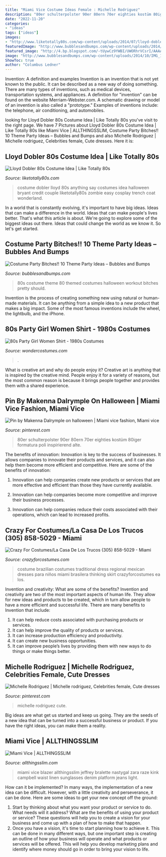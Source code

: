 ```yaml
---
title: "Miami Vice Costume Ideas Female : Michelle Rodriguez"
description: "80er schulterpolster 90er 80ern 70er eighties kostüm 80iger formatura poli inspirierend alte"
date: "2022-11-20"
categories:
- "ideas"
tags: ["ideas"]
images:
- "http://www.liketotally80s.com/wp-content/uploads/2014/07/lloyd-dobler-costume-2.jpg"
featuredImage: "http://www.bubblesandbumps.com/wp-content/uploads/2014/10/IMG_1048.jpg"
featured_image: "http://4.bp.blogspot.com/-tUywCz9YWBI/UWORhrVCsrI/AAAAAAAAEWE/wgoSEoZFpvI/s640/miamivice8.JPG"
image: "http://www.bubblesandbumps.com/wp-content/uploads/2014/10/IMG_1048.jpg"
ShowToc: true
author: "Columbus Ledner"
---
```



Invention: A definition and examples
Invention is an invention that is not yet known to the public. It can be described as a new way of doing something. There are many types of inventions, such as medical devices, transportation systems, and appliances. 
A definition for "invention" can be found on the website Merriam-Webster.com. A schematic drawing or model of an invention is also called a "prototype." 
Examples of inventions include: the telephone, air conditioning, and automobiles.

	

		
looking for Lloyd Dobler 80s Costume Idea | Like Totally 80s you've visit to the right page. We have 7 Pictures about Lloyd Dobler 80s Costume Idea | Like Totally 80s like Miami Vice | ALLTHINGSSLIM, Costume Party Bitches!! 10 Theme Party Ideas – Bubbles and Bumps and also Michelle Rodriguez | Michelle rodriguez, Celebrities female, Cute dresses. Here it is:
		
    
## Lloyd Dobler 80s Costume Idea | Like Totally 80s

<img loading=lazy src="http://www.liketotally80s.com/wp-content/uploads/2014/07/lloyd-dobler-costume-2.jpg" onerror="this.onerror=null;this.src='https://tse1.mm.bing.net/th?id=OIP.FoneBuS2maogBTcUB5V8VQHaJ3&amp;pid=15.1';" alt="Lloyd Dobler 80s Costume Idea | Like Totally 80s">

_Source: liketotally80s.com_

>costume dobler lloyd 80s anything say costumes idea halloween bryant credit couple liketotally80s zombie easy cosplay trench coat wonderland. 

	

In a world that is constantly evolving, it's important to have big ideas. Ideas that can make a difference in the world. Ideas that can make people's lives better. That's what this article is about. We're going to explore some of the biggest ideas out there. Ideas that could change the world as we know it. So let's get started.

    
## Costume Party Bitches!! 10 Theme Party Ideas – Bubbles And Bumps

<img loading=lazy src="http://www.bubblesandbumps.com/wp-content/uploads/2014/10/IMG_1048.jpg" onerror="this.onerror=null;this.src='https://tse2.mm.bing.net/th?id=OIP.0pB_21342MVKACu2R4FrqQHaJ4&amp;pid=15.1';" alt="Costume Party Bitches!! 10 Theme Party Ideas – Bubbles and Bumps">

_Source: bubblesandbumps.com_

>80s costume theme 80 themed costumes halloween workout bitches pretty should. 

	

Invention is the process of creating something new using natural or human-made materials. It can be anything from a simple idea to a new product that makes a big impact. Some of the most famous inventions include the wheel, the lightbulb, and the iPhone.

    
## 80s Party Girl Women Shirt - 1980s Costumes

<img loading=lazy src="https://img.wondercostumes.com/products/16-3/80s-party-girl-shirt-.jpg" onerror="this.onerror=null;this.src='https://tse1.mm.bing.net/th?id=OIP.Lmcv2U1NisjOTHK4w9tzRgHaKX&amp;pid=15.1';" alt="80s Party Girl Women Shirt - 1980s Costumes">

_Source: wondercostumes.com_

>. 

	

What is creative art and why do people enjoy it?
Creative art is anything that is inspired by the creative mind. People enjoy it for a variety of reasons, but the most common reason is because it brings people together and provides them with a shared experience.

    
## Pin By Makenna Dalrymple On Halloween | Miami Vice Fashion, Miami Vice

<img loading=lazy src="https://i.pinimg.com/736x/ab/37/ea/ab37ea43a983da0ba2fa76b15b717224.jpg" onerror="this.onerror=null;this.src='https://tse3.mm.bing.net/th?id=OIP.M2mpm9i90tbLA67OKMFQNQAAAA&amp;pid=15.1';" alt="Pin by Makenna Dalrymple on halloween | Miami vice fashion, Miami vice">

_Source: pinterest.com_

>80er schulterpolster 90er 80ern 70er eighties kostüm 80iger formatura poli inspirierend alte. 

	

The benefits of innovation:
Innovation is key to the success of businesses. It allows companies to innovate their products and services, and it can also help them become more efficient and competitive. Here are some of the benefits of innovation:
1. Innovation can help companies create new products or services that are more effective and efficient than those they have currently available.

2. Innovation can help companies become more competitive and improve their business processes.

3. Innovation can help companies reduce their costs associated with their operations, which can lead to increased profits.

    
## Crazy For Costumes/La Casa De Los Trucos (305) 858-5029 - Miami

<img loading=lazy src="https://www.crazyforcostumes.com/ProdImages/brazilian-girl-costume-7002134.jpg" onerror="this.onerror=null;this.src='https://tse2.mm.bing.net/th?id=OIP.dmqrgiJ82iyy5VnfYvFDyQHaNH&amp;pid=15.1';" alt="Crazy For Costumes/La Casa De Los Trucos (305) 858-5029 - Miami">

_Source: crazyforcostumes.com_

>costume brazilian costumes traditional dress regional mexican dresses para niños miami brasilera thinking skirt crazyforcostumes ea los. 

	

Invention and creativity: What are some of the benefits?
Invention and creativity are two of the most important aspects of human life. They allow for new ideas and products to be created, which in turn allow people to have a more efficient and successful life. There are many benefits to Invention that include: 
1. It can help reduce costs associated with purchasing products or services. 
2. It can help improve the quality of products or services. 
3. It can increase production efficiency and productivity. 
4. It can create new business opportunities. 
5. It can improve people’s lives by providing them with new ways to do things or make things better.

    
## Michelle Rodriguez | Michelle Rodriguez, Celebrities Female, Cute Dresses

<img loading=lazy src="https://i.pinimg.com/736x/e6/15/24/e615249817f3456368e9c3925b8e9b21--michelle-rodrigues-female-celebrities.jpg" onerror="this.onerror=null;this.src='https://tse1.mm.bing.net/th?id=OIP.Exg97p1LsBaaPNYiZgW_xgHaLH&amp;pid=15.1';" alt="Michelle Rodriguez | Michelle rodriguez, Celebrities female, Cute dresses">

_Source: pinterest.com_

>michelle rodriguez cute. 

	

Big ideas are what get us started and keep us going. They are the seeds of a new idea that can be turned into a successful business or product. If you have the right ideas, you can make them a reality.

    
## Miami Vice | ALLTHINGSSLIM

<img loading=lazy src="http://4.bp.blogspot.com/-tUywCz9YWBI/UWORhrVCsrI/AAAAAAAAEWE/wgoSEoZFpvI/s640/miamivice8.JPG" onerror="this.onerror=null;this.src='https://tse3.mm.bing.net/th?id=OIP.YtswwKi-2_ij9oB2APmxfgAAAA&amp;pid=15.1';" alt="Miami Vice | ALLTHINGSSLIM">

_Source: allthingsslim.com_

>miami vice blazer allthingsslim jeffrey bralette nastygal zara raze kink campbell waist linen sunglasses denim platform jeans light. 

	

How can it be implemented?
In many ways, the implementation of a new idea can be difficult. However, with a little creativity and perseverance, it can be done. Here are some ideas to get your new concept off the ground: 
1. Start by thinking about what you want your product or service to do. What needs will it address? What are the benefits of using your product or service? These questions will help you to create a vision for your business and come up with a plan of how to make that happen. 
2. Once you have a vision, it's time to start planning how to achieve it. This can be done in many different ways, but one important step is creating an outline of how your business will operate and what products or services will be offered. This will help you develop marketing plans and identify where money should go in order to bring your vision to life.

